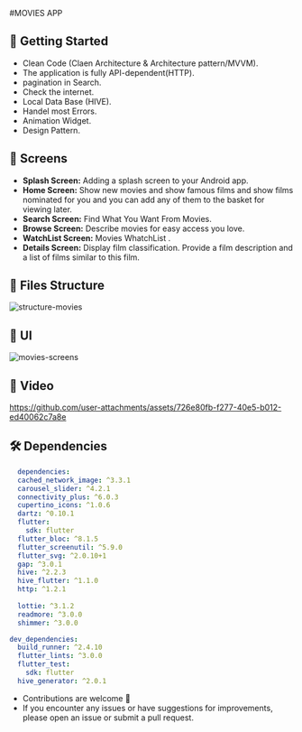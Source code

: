 #MOVIES APP

## 🚀 Getting Started

- Clean Code (Claen Architecture & Architecture pattern/MVVM).
- The application is fully API-dependent(HTTP).
- pagination in Search.
- Check the internet.
- Local Data Base (HIVE).
- Handel most Errors.
- Animation Widget.
- Design Pattern.
  
## 🤳 Screens

- **Splash Screen:** Adding a splash screen to your Android app. 
- **Home Screen:** Show new movies and show famous films and show films nominated for you and you can add any of them to the basket for viewing later.
- **Search Screen:** Find What You Want From Movies.
- **Browse Screen:** Describe movies for easy access you love.
- **WatchList Screen:** Movies WhatchList .
- **Details Screen:** Display film classification. Provide a film description and a list of films similar to this film.






## 📁 Files Structure
![structure-movies](https://github.com/user-attachments/assets/0bd4b1f9-0355-4ca1-9dc1-5f3ee827378b)


## 📱 UI
![movies-screens](https://github.com/user-attachments/assets/31652e47-96ef-4817-a27e-ef606bb8b6ee)




## 🎥 Video



https://github.com/user-attachments/assets/726e80fb-f277-40e5-b012-ed40062c7a8e



## 🛠 Dependencies

```pubspec.yaml
  dependencies:
  cached_network_image: ^3.3.1
  carousel_slider: ^4.2.1
  connectivity_plus: ^6.0.3
  cupertino_icons: ^1.0.6
  dartz: ^0.10.1
  flutter:
    sdk: flutter
  flutter_bloc: ^8.1.5
  flutter_screenutil: ^5.9.0
  flutter_svg: ^2.0.10+1
  gap: ^3.0.1
  hive: ^2.2.3
  hive_flutter: ^1.1.0
  http: ^1.2.1
  
  lottie: ^3.1.2
  readmore: ^3.0.0
  shimmer: ^3.0.0

dev_dependencies:
  build_runner: ^2.4.10
  flutter_lints: ^3.0.0
  flutter_test:
    sdk: flutter
  hive_generator: ^2.0.1

```


- Contributions are welcome 💜
- If you encounter any issues or have suggestions for improvements, please open an issue or submit a pull request.

